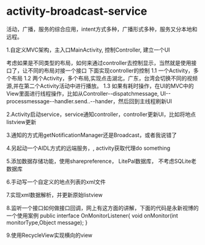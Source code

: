 # activity-broadcast-service
活动，广播，服务的综合应用，intent方式多种，广播形式多种，服务又分本地和远程。

1.自定义MVC架构，主入口MainActivity, 控制Controller, 建立一个UI

考虑如果是不同类型的布局，如何来通过controller去控制显示，当然就是使用接口了，让不同的布局对接一个接口
下面实现controller的控制
1.1 一个Activity，多个布局
1.2 两个Activity，多个布局,实现点击湖北，广东，台湾会切换不同的视频源,并在第二个Activity活动中进行播放。
1.3 如果有耗时操作，在UI的MVC中的View里面进行线程操作，比如从Controller--dispatchmessage, UI--processmessage--handler.send..--hander，然后回到主线程刷新UI

2.Activity启动service，service通知controller，controller更新UI，比如将地点listview更新



3.通知的方式用getNotificationManager还是Broadcast，或者我说错了

4.另起动一个AIDL方式的远端服务，, activity获取代理do something

5.添加数据存储功能，使用sharepreference， LitePal数据库， 不考虑SQLite老数据库

6.手动写一个自定义的地点列表的xml文件

7.实现xml数据解析，并更新原始listview

8.监听一个接口如何做接口回调，网上有这方面的讲解，下面的代码是永新视博的一个使用案例
public interface OnMonitorListener{
	void onMonitor(int monitorType,Object message);
}

9.使用RecycleView实现横向的view

